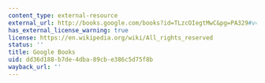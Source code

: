 ```yaml
---
content_type: external-resource
external_url: http://books.google.com/books?id=TLzcOIegtMwC&pg=PA329#v=onepage
has_external_license_warning: true
license: https://en.wikipedia.org/wiki/All_rights_reserved
status: ''
title: Google Books
uid: dd36d188-b7de-4dba-89cb-e386c5d75f8b
wayback_url: ''
---
```

